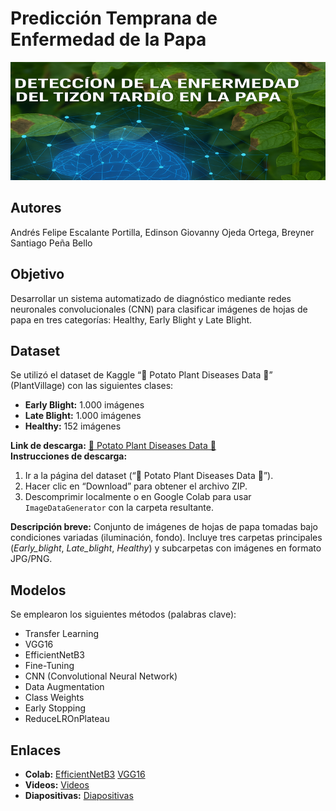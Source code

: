 <!DOCTYPE html>
<html lang="es">
<head>
  <meta charset="UTF-8">
</head>
<body>

  <!-- TITULO Y BANNER -->
  <h1>Predicción Temprana de Enfermedad de la Papa</h1>
  <img class="banner" src="banner.png" alt="Banner: Predicción Temprana de Enfermedad de la Papa">

  <!-- AUTORES -->
  <div class="section">
    <h2>Autores</h2>
    <p>Andrés Felipe Escalante Portilla, Edinson Giovanny Ojeda Ortega, Breyner Santiago Peña Bello</p>
  </div>

  <!-- OBJETIVO -->
  <div class="section">
    <h2>Objetivo</h2>
    <p>Desarrollar un sistema automatizado de diagnóstico mediante redes neuronales convolucionales (CNN) para clasificar imágenes de hojas de papa en tres categorías: Healthy, Early Blight y Late Blight.</p>
  </div>

  <!-- DATASET -->
  <div class="section">
    <h2>Dataset</h2>
    <p>
      Se utilizó el dataset de Kaggle “🌱 Potato Plant Diseases Data 🍂” (PlantVillage) con las siguientes clases:
      <ul>
        <li><strong>Early Blight:</strong> 1.000 imágenes</li>
        <li><strong>Late Blight:</strong> 1.000 imágenes</li>
        <li><strong>Healthy:</strong> 152 imágenes</li>
      </ul>
      <strong>Link de descarga:</strong>  
      <a href="https://www.kaggle.com/datasets/hafiznouman786/potato-plant-diseases-data/data">🌱 Potato Plant Diseases Data 🍂</a>
      <br>
      <strong>Instrucciones de descarga:</strong>
      <ol>
        <li>Ir a la página del dataset (“🌱 Potato Plant Diseases Data 🍂”).</li>
        <li>Hacer clic en “Download” para obtener el archivo ZIP.</li>
        <li>Descomprimir localmente o en Google Colab para usar <code>ImageDataGenerator</code> con la carpeta resultante.</li>
      </ol>
      <strong>Descripción breve:</strong> Conjunto de imágenes de hojas de papa tomadas bajo condiciones variadas (iluminación, fondo). Incluye tres carpetas principales (<em>Early_blight</em>, <em>Late_blight</em>, <em>Healthy</em>) y subcarpetas con imágenes en formato JPG/PNG.
    </p>
  </div>

  <!-- MODELOS -->
  <div class="section">
    <h2>Modelos</h2>
    <p>Se emplearon los siguientes métodos (palabras clave):</p>
    <ul>
      <li>Transfer Learning</li>
      <li>VGG16</li>  
      <li>EfficientNetB3</li>
      <li>Fine-Tuning</li>
      <li>CNN (Convolutional Neural Network)</li>
      <li>Data Augmentation</li>
      <li>Class Weights</li>
      <li>Early Stopping</li>
      <li>ReduceLROnPlateau</li>
    </ul>
  </div>

  <!-- ENLACES -->
  <div class="section links">
    <h2>Enlaces</h2>
    <ul>
      <li><strong>Colab:</strong>  
        <a href="https://colab.research.google.com/drive/1sqc2a0olCq_D2CA7blORzmApqvht4yYR?usp=sharing" target="_blank">EfficientNetB3</a>
        <a href="https://drive.google.com/file/d/10cQ-qTSYqTFmVX-SFUUwH1ar7drUeFtX/view?usp=sharing" target="_blank">VGG16</a>
      </li>
      <li><strong>Videos:</strong>  
        <a href="https://drive.google.com/file/d/1f5tfo4VPtz-6TdtjXPpEljSYcFIRjd1G/view?usp=sharing" target="_blank">Videos</a>
      </li>
      <li><strong>Diapositivas:</strong>  
        <a href="https://gamma.app/docs/Prediccion-Temprana-de-Enfermedades-de-la-Papa-ythc4bhet2pgwbj" target="_blank">Diapositivas</a>
      </li>
    </ul>
  </div>

</body>
</html>
